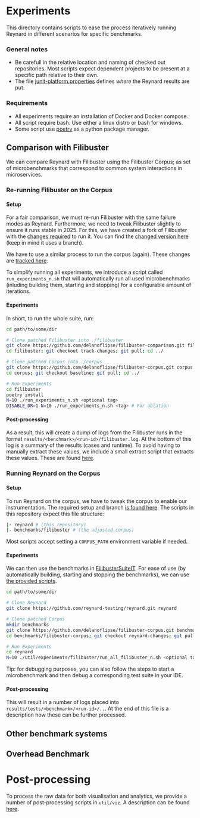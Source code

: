 # Experiments

This directory contains scripts to ease the process iteratively running Reynard in different scenarios for specific benchmarks.

### General notes

- Be carefull in the relative location and naming of checked out repositories. Most scripts expect dependent projects to be present at a specific path relative to their own.
- The file [junit-platform.properties](/lib/src/test/resources/junit-platform.properties) defines _where_ the Reynard results are put.

### Requirements

- All experiments require an installation of Docker and Docker compose.
- All script require bash. Use either a linux distro or bash for windows.
- Some script use [poetry](https://python-poetry.org/) as a python package manager.

## Comparison with Filibuster

We can compare Reynard with Filibuster using the Filibuster Corpus; as set of microbenchmarks that correspond to common system interactions in microservices.

### Re-running Filibuster on the Corpus

#### Setup

For a fair comparison, we must re-run Filibuster with the same failure modes as Reynard.
Furthermore, we need to tweak Filibuster slightly to ensure it runs stable in 2025.
For this, we have created a fork of Filibuster with the [changes required](https://github.com/delanoflipse/filibuster-comparison/pull/1) to run it.
You can find the [changed version here](https://github.com/delanoflipse/filibuster-comparison/tree/track-changes) (keep in mind it uses a branch).

We have to use a similar process to run the corpus (again). These changes are [tracked here](https://github.com/delanoflipse/filibuster-corpus/pull/3).

To simplify running all experiments, we introduce a script called `run_experiments_n.sh` that will automatically run all used microbenchmarks (inluding building them, starting and stopping) for a configurable amount of iterations.

#### Experiments

In short, to run the whole suite, run:

```sh
cd path/to/some/dir

# Clone patched Filibuster into ./filibuster
git clone https://github.com/delanoflipse/filibuster-comparison.git filibuster
cd filibuster; git checkout track-changes; git pull; cd ../

# Clone patched Corpus into ./corpus
git clone https://github.com/delanoflipse/filibuster-corpus.git corpus
cd corpus; git checkout baseline; git pull; cd ../

# Run Experiments
cd filibuster
poetry install
N=10 ./run_experiments_n.sh <optional tag>
DISABLE_DR=1 N=10 ./run_experiments_n.sh <tag> # For ablation
```

#### Post-processing

As a result, this will create a dump of logs from the Filibuster runs in the format `results/<benchmark>/<run-id>/filibuster.log`.
At the bottom of this log is a summary of the results (cases and runtime). To avoid having to manually extract these values, we include a small extract script that extracts these values. These are found [here](./filibuster/extract/).

### Running Reynard on the Corpus

#### Setup

To run Reynard on the corpus, we have to tweak the corpus to enable our instrumentation.
The required setup and branch [is found here](https://github.com/delanoflipse/filibuster-corpus/pull/7).
The scripts in this repository expect this file structure:

```sh
|- reynard # (this repository)
|- benchmarks/filibuster # (the adjusted corpus)
```

Most scripts accept setting a `CORPUS_PATH` environment variable if needed.

#### Experiments

We can then use the benchmarks in [FilibusterSuiteIT](/lib/src/test/java/dev/reynard/junit/integration/FilibusterSuiteIT.java).
For ease of use (by automatically building, starting and stopping the benchmarks), we can use [the provided scripts](./filibuster/).

```sh
cd path/to/some/dir

# Clone Reynard
git clone https://github.com/reynard-testing/reynard.git reynard

# Clone patched Corpus
mkdir benchmarks
git clone https://github.com/delanoflipse/filibuster-corpus.git benchmarks/filibuster-corpus
cd benchmarks/filibuster-corpus; git checkout reynard-changes; git pull; cd ../../

# Run Experiments
cd reynard
N=10 ./util/experiments/filibuster/run_all_filibuster_n.sh <optional tag>
```

Tip: for debugging purposes, you can also follow the steps to start a microbenchmark and then debug a corresponding test suite in your IDE.

#### Post-processing

This will result in a number of logs placed into `results/tests/<benchmark>/<run-id>/..`.
At the end of this file is a description how these can be further processed.

## Other benchmark systems

## Overhead Benchmark

# Post-processing

To process the raw data for both visualisation and analytics, we provide a number of post-processing scripts in `util/viz`.
A description can be found [here](../viz/README.md).

